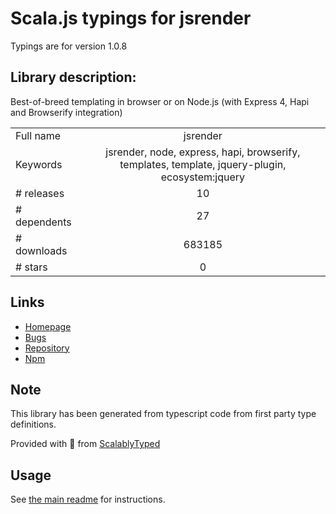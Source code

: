 
# Scala.js typings for jsrender

Typings are for version 1.0.8

## Library description:
Best-of-breed templating in browser or on Node.js (with Express 4, Hapi and Browserify integration)

|                    |                 |
| ------------------ | :-------------: |
| Full name          | jsrender |
| Keywords           | jsrender, node, express, hapi, browserify, templates, template, jquery-plugin, ecosystem:jquery |
| # releases         | 10 |
| # dependents       | 27 |
| # downloads        | 683185 |
| # stars            | 0 |

## Links
- [Homepage](http://www.jsviews.com/#jsrender)
- [Bugs](https://github.com/borismoore/jsrender/issues)
- [Repository](https://github.com/borismoore/jsrender)
- [Npm](https://www.npmjs.com/package/jsrender)
    


## Note
This library has been generated from typescript code from first party type definitions.

Provided with :purple_heart: from [ScalablyTyped](https://github.com/oyvindberg/ScalablyTyped)

## Usage
See [the main readme](../../readme.md) for instructions.


